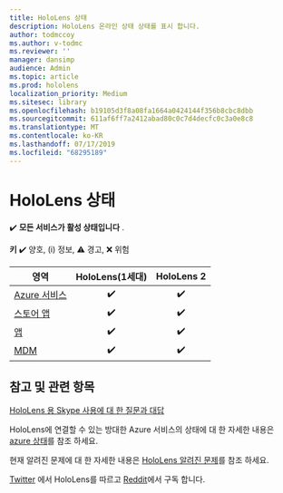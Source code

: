 ```yaml
---
title: HoloLens 상태
description: HoloLens 온라인 상태 상태를 표시 합니다.
author: todmccoy
ms.author: v-todmc
ms.reviewer: ''
manager: dansimp
audience: Admin
ms.topic: article
ms.prod: hololens
localization_priority: Medium
ms.sitesec: library
ms.openlocfilehash: b19105d3f8a08fa1664a0424144f356b8cbc8dbb
ms.sourcegitcommit: 611af6ff7a2412abad80c0c7d4decfc0c3a0e8c8
ms.translationtype: MT
ms.contentlocale: ko-KR
ms.lasthandoff: 07/17/2019
ms.locfileid: "68295189"
---
```

# <a name="hololens-status"></a>HoloLens 상태

✔️ **모든 서비스가 활성 상태입니다** .

**키** ✔️ 양호, (i) 정보, ⚠ 경고, ❌ 위험 

영역|HoloLens(1세대)|HoloLens 2
----|:----:|:----:
[Azure 서비스](https://status.azure.com/en-us/status)|✔️|✔️
[스토어 앱](https://www.microsoft.com/en-us/store/collections/hlgettingstarted/hololens)|✔️|✔️
[앱](https://www.microsoft.com/en-us/hololens/apps)|✔️|✔️
[MDM](https://docs.microsoft.com/en-us/hololens/hololens-enroll-mdm)|✔️|✔️



## <a name="notes-and-related-topics"></a>참고 및 관련 항목

[HoloLens 용 Skype 사용에 대 한 질문과 대답](https://support.skype.com/en/faq/FA34641/frequently-asked-questions-about-using-skype-for-hololens)

HoloLens에 연결할 수 있는 방대한 Azure 서비스의 상태에 대 한 자세한 내용은 [azure 상태](https://azure.microsoft.com/en-us/status/)를 참조 하세요.

현재 알려진 문제에 대 한 자세한 내용은 [HoloLens 알려진 문제](https://docs.microsoft.com/en-us/windows/mixed-reality/hololens-known-issues)를 참조 하세요.

[Twitter](https://twitter.com/HoloLens) 에서 HoloLens를 따르고 [Reddit](https://www.reddit.com/r/HoloLens/)에서 구독 합니다.
